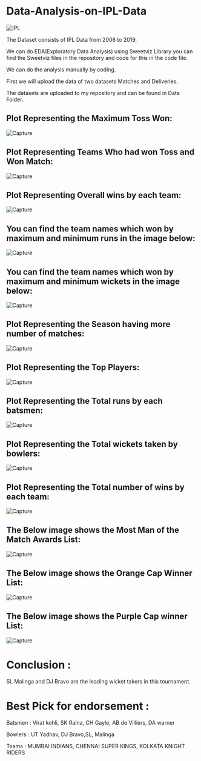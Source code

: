 # Data-Analysis-on-IPL-Data

![IPL](https://user-images.githubusercontent.com/59309459/102716553-92fd4700-4302-11eb-8fbe-4d52c1256282.PNG)

The Dataset consists of IPL Data from 2008 to 2019.

We can do EDA(Exploratory Data Analysis) using Sweetviz Library you can find the Sweetviz files in the repository and code for this in the code file.

We can do the analysis manually by coding.

First we will upload the data of two datasets Matches and Deliveries.

The datasets are uploaded to my repository and can be found in Data Folder.

## Plot Representing the Maximum Toss Won:

![Capture](https://user-images.githubusercontent.com/59309459/102719132-3570f680-4312-11eb-9306-c7defa85eac9.PNG)

## Plot Representing Teams Who had won Toss and Won Match:

![Capture](https://user-images.githubusercontent.com/59309459/102719159-66e9c200-4312-11eb-91fc-1990e95539f5.PNG)

## Plot Representing Overall wins by each team:

![Capture](https://user-images.githubusercontent.com/59309459/102719182-97316080-4312-11eb-8d0e-52cdb54e68ab.PNG)

## You can find the team names which won by maximum and minimum runs in the image below:

![Capture](https://user-images.githubusercontent.com/59309459/102719255-0909aa00-4313-11eb-982d-6d4fe0df65e0.PNG)

## You can find the team names which won by maximum and minimum wickets in the image below:

![Capture](https://user-images.githubusercontent.com/59309459/102719265-1e7ed400-4313-11eb-9464-40011f0ba6b9.PNG)

## Plot Representing the Season having more number of matches:

![Capture](https://user-images.githubusercontent.com/59309459/102719291-453d0a80-4313-11eb-9540-178932e9e185.PNG)

## Plot Representing the Top Players:

![Capture](https://user-images.githubusercontent.com/59309459/102719370-b4b2fa00-4313-11eb-8570-9600914857f0.PNG)

## Plot Representing the Total runs by each batsmen:

![Capture](https://user-images.githubusercontent.com/59309459/102719348-90efb400-4313-11eb-9043-c710603be88c.PNG)

## Plot Representing the Total wickets taken by bowlers:

![Capture](https://user-images.githubusercontent.com/59309459/102719414-fcd21c80-4313-11eb-82a4-badbdc00ca17.PNG)

## Plot Representing the Total number of wins by each team:

![Capture](https://user-images.githubusercontent.com/59309459/102719429-1ffccc00-4314-11eb-8403-f6aa60dd042f.PNG)

## The Below image shows the Most Man of the Match Awards List:

![Capture](https://user-images.githubusercontent.com/59309459/102719457-491d5c80-4314-11eb-84ca-ff66ab81ae7a.PNG)

## The Below image shows the Orange Cap Winner List:

![Capture](https://user-images.githubusercontent.com/59309459/102719494-8255cc80-4314-11eb-99bc-1c0142a54da8.PNG)

## The Below image shows the Purple Cap winner List:

![Capture](https://user-images.githubusercontent.com/59309459/102719516-9d284100-4314-11eb-95f7-27150df67732.PNG)

# Conclusion :

SL Malinga and DJ Bravo are the leading wicket takers in this tournament.

# Best Pick for endorsement :

Batsmen : Virat kohli, SK Raina, CH Gayle, AB de Villiers, DA warner

Bowlers : UT Yadhav, DJ Bravo,SL, Malinga

Teams : MUMBAI INDIANS, CHENNAI SUPER KINGS, KOLKATA KNIGHT RIDERS
